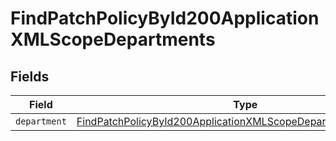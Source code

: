 # FindPatchPolicyById200ApplicationXMLScopeDepartments


## Fields

| Field                                                                                                                                                       | Type                                                                                                                                                        | Required                                                                                                                                                    | Description                                                                                                                                                 |
| ----------------------------------------------------------------------------------------------------------------------------------------------------------- | ----------------------------------------------------------------------------------------------------------------------------------------------------------- | ----------------------------------------------------------------------------------------------------------------------------------------------------------- | ----------------------------------------------------------------------------------------------------------------------------------------------------------- |
| `department`                                                                                                                                                | [FindPatchPolicyById200ApplicationXMLScopeDepartmentsDepartment](../../models/operations/findpatchpolicybyid200applicationxmlscopedepartmentsdepartment.md) | :heavy_minus_sign:                                                                                                                                          | N/A                                                                                                                                                         |